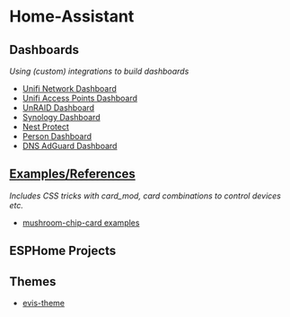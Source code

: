 # Home-Assistant

## Dashboards
*Using (custom) integrations to build dashboards*
* [Unifi Network Dashboard](dashboards/unifi-network-dashboard/)
* [Unifi Access Points Dashboard](dashboards/unifi-ap-dashboard/)
* [UnRAID Dashboard](dashboards/unraid/)
* [Synology Dashboard](dashboards/synology-dashboard/)
* [Nest Protect](dashboards/nest-protect/)
* [Person Dashboard](dashboards/person-dashboard/)
* [DNS AdGuard Dashboard](dashboards/dns-dashboard/)

## [Examples/References](examples/readme.md)
*Includes CSS tricks with card_mod, card combinations to control devices etc.*
* [mushroom-chip-card examples](examples/mushroom-chip-card.md)

## ESPHome Projects

## Themes
* [evis-theme](themes/readme.md)
